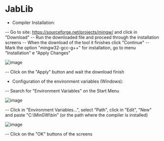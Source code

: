 # JabLib

- Compiler Installation:

-- Go to site: https://sourceforge.net/projects/mingw/ and click in "Download"
-- Run the downloaded file and proceed through the installation screens
-- When the download of the tool it finishes click "Continue"
-- Mark the option "mingw32-gcc-g++" for installation, go to menu "Installation" e "Apply Changes"

![image](https://user-images.githubusercontent.com/62864819/125217377-dd421780-e296-11eb-8a96-f196ce1f3084.png)

-- Click on the "Apply" button and wait the download finish

- Configuration of the environment variables (Windows):

-- Search for "Environment Variables" on the Start Menu

![image](https://user-images.githubusercontent.com/62864819/125222328-2ba7e400-e2a0-11eb-869e-6f755ed7f013.png)

-- Click in "Environment Variables...", select "Path", click in "Edit", "New" and paste "C:\MinGW\bin" (or the path where the compiler is installed)

![image](https://user-images.githubusercontent.com/62864819/125222338-306c9800-e2a0-11eb-9a90-d44d315359db.png)

-- Click on the "OK" buttons of the screens
